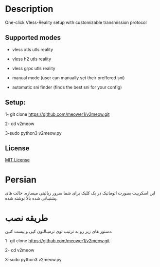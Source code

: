 # Description

One-click Vless-Reality setup with customizable transmission protocol 

## Supported modes
- vless xtls utls reality

- vless h2 utls reality

- vless grpc utls reality

- manual mode (user can manually set their preffered sni)

- automatic sni finder (finds the best sni for your config)
## Setup:

1- git clone https://github.com/meower1/v2meow.git

2- cd v2meow

3-sudo python3 v2meow.py

## License
[MIT License](LICENSE)

# Persian

این اسکریپت بصورت اتوماتیک در یک کلیک برای شما سرور ریالیتی میسازه. حالت های پشتیبانی شده بالا نوشته شده. 


# طریقه نصب 
دستور های زیر رو به ترتیب توی ترمینالتون کپی و پیست کنین.

1- git clone https://github.com/meower1/v2meow.git

2- cd v2meow

3-sudo python3 v2meow.py


